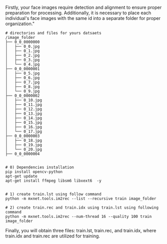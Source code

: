Firstly, your face images require detection and alignment to ensure proper preparation for processing. Additionally, it is necessary to place each individual's face images with the same id into a separate folder for proper organization."


```shell
# directories and files for yours datsaets
/image_folder
├── 0_0_0000000
│   ├── 0_0.jpg
│   ├── 0_1.jpg
│   ├── 0_2.jpg
│   ├── 0_3.jpg
│   └── 0_4.jpg
├── 0_0_0000001
│   ├── 0_5.jpg
│   ├── 0_6.jpg
│   ├── 0_7.jpg
│   ├── 0_8.jpg
│   └── 0_9.jpg
├── 0_0_0000002
│   ├── 0_10.jpg
│   ├── 0_11.jpg
│   ├── 0_12.jpg
│   ├── 0_13.jpg
│   ├── 0_14.jpg
│   ├── 0_15.jpg
│   ├── 0_16.jpg
│   └── 0_17.jpg
├── 0_0_0000003
│   ├── 0_18.jpg
│   ├── 0_19.jpg
│   └── 0_20.jpg
├── 0_0_0000004


# 0) Dependencies installation
pip install opencv-python
apt-get update
apt-get install ffmpeg libsm6 libxext6  -y


# 1) create train.lst using follow command
python -m mxnet.tools.im2rec --list --recursive train image_folder

# 2) create train.rec and train.idx using train.lst using following command
python -m mxnet.tools.im2rec --num-thread 16 --quality 100 train image_folder
```

Finally, you will obtain three files: train.lst, train.rec, and train.idx, where train.idx and train.rec are utilized for training.
